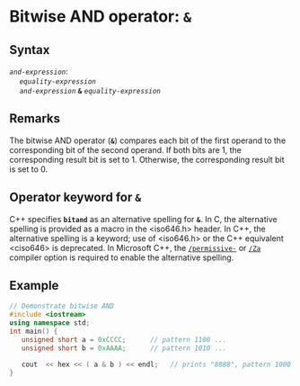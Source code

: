# Bitwise AND operator: `&`

## Syntax

*`and-expression`*:\
&emsp; *`equality-expression`*\
&emsp; *`and-expression`* **`&`** *`equality-expression`*

## Remarks

The bitwise AND operator (**`&`**) compares each bit of the first operand to the corresponding bit of the second operand. If both bits are 1, the corresponding result bit is set to 1. Otherwise, the corresponding result bit is set to 0.

## Operator keyword for `&`

C++ specifies **`bitand`** as an alternative spelling for **`&`**. In C, the alternative spelling is provided as a macro in the \<iso646.h> header. In C++, the alternative spelling is a keyword; use of \<iso646.h> or the C++ equivalent \<ciso646> is deprecated. In Microsoft C++, the [`/permissive-`](../build/reference/permissive-standards-conformance.md) or [`/Za`](../build/reference/za-ze-disable-language-extensions.md) compiler option is required to enable the alternative spelling.

## Example

```cpp
// Demonstrate bitwise AND
#include <iostream>
using namespace std;
int main() {
   unsigned short a = 0xCCCC;      // pattern 1100 ...
   unsigned short b = 0xAAAA;      // pattern 1010 ...

   cout  << hex << ( a & b ) << endl;   // prints "8888", pattern 1000 ...
}
```
